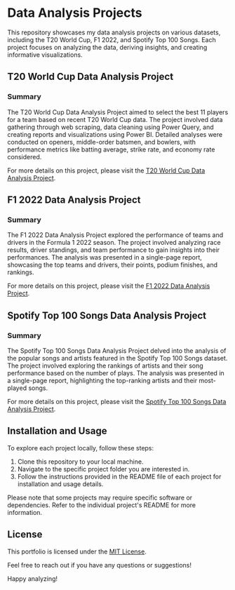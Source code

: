 # Data Analysis Projects

This repository showcases my data analysis projects on various datasets, including the T20 World Cup, F1 2022, and Spotify Top 100 Songs. Each project focuses on analyzing the data, deriving insights, and creating informative visualizations.

## T20 World Cup Data Analysis Project

### Summary

The T20 World Cup Data Analysis Project aimed to select the best 11 players for a team based on recent T20 World Cup data. The project involved data gathering through web scraping, data cleaning using Power Query, and creating reports and visualizations using Power BI. Detailed analyses were conducted on openers, middle-order batsmen, and bowlers, with performance metrics like batting average, strike rate, and economy rate considered.

For more details on this project, please visit the [T20 World Cup Data Analysis Project](./t20-world-cup-analysis).

## F1 2022 Data Analysis Project

### Summary

The F1 2022 Data Analysis Project explored the performance of teams and drivers in the Formula 1 2022 season. The project involved analyzing race results, driver standings, and team performance to gain insights into their performances. The analysis was presented in a single-page report, showcasing the top teams and drivers, their points, podium finishes, and rankings.

For more details on this project, please visit the [F1 2022 Data Analysis Project](./f1-2022-analysis).

## Spotify Top 100 Songs Data Analysis Project

### Summary

The Spotify Top 100 Songs Data Analysis Project delved into the analysis of the popular songs and artists featured in the Spotify Top 100 Songs dataset. The project involved exploring the rankings of artists and their song performance based on the number of plays. The analysis was presented in a single-page report, highlighting the top-ranking artists and their most-played songs.

For more details on this project, please visit the [Spotify Top 100 Songs Data Analysis Project](./spotify-top-100-analysis).

## Installation and Usage

To explore each project locally, follow these steps:

1. Clone this repository to your local machine.
2. Navigate to the specific project folder you are interested in.
3. Follow the instructions provided in the README file of each project for installation and usage details.

Please note that some projects may require specific software or dependencies. Refer to the individual project's README for more information.

## License

This portfolio is licensed under the [MIT License](LICENSE).

Feel free to reach out if you have any questions or suggestions!

Happy analyzing!
